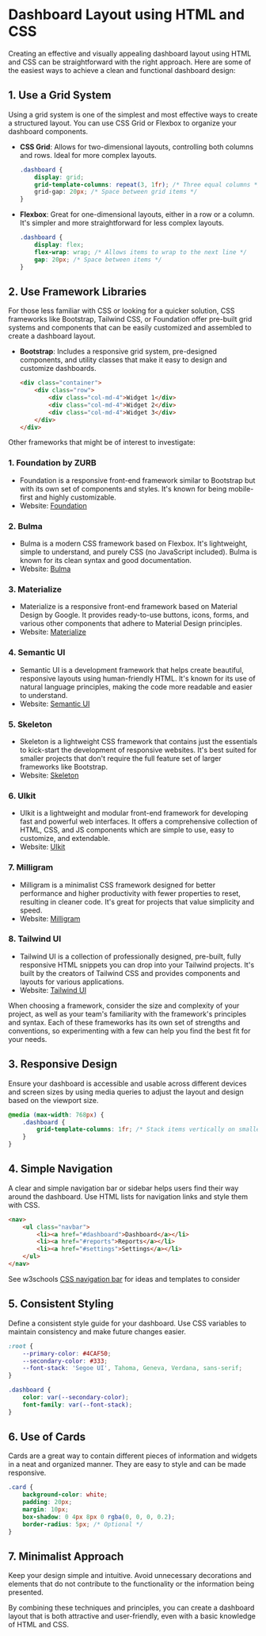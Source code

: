 # Dashboard Layout using HTML and CSS

Creating an effective and visually appealing dashboard layout using HTML and CSS can be straightforward with the right approach. Here are some of the easiest ways to achieve a clean and functional dashboard design:

## 1. Use a Grid System

Using a grid system is one of the simplest and most effective ways to create a structured layout. You can use CSS Grid or Flexbox to organize your dashboard components.

- **CSS Grid**: Allows for two-dimensional layouts, controlling both columns and rows. Ideal for more complex layouts.
  
    ```css
    .dashboard {
        display: grid;
        grid-template-columns: repeat(3, 1fr); /* Three equal columns */
        grid-gap: 20px; /* Space between grid items */
    }
    ```

- **Flexbox**: Great for one-dimensional layouts, either in a row or a column. It's simpler and more straightforward for less complex layouts.

    ```css
    .dashboard {
        display: flex;
        flex-wrap: wrap; /* Allows items to wrap to the next line */
        gap: 20px; /* Space between items */
    }
    ```

## 2. Use Framework Libraries

For those less familiar with CSS or looking for a quicker solution, CSS frameworks like Bootstrap, Tailwind CSS, or Foundation offer pre-built grid systems and components that can be easily customized and assembled to create a dashboard layout.

- **Bootstrap**: Includes a responsive grid system, pre-designed components, and utility classes that make it easy to design and customize dashboards.

    ```html
    <div class="container">
        <div class="row">
            <div class="col-md-4">Widget 1</div>
            <div class="col-md-4">Widget 2</div>
            <div class="col-md-4">Widget 3</div>
        </div>
    </div>
    ```
Other frameworks that might be of interest to investigate: 

### 1. **Foundation by ZURB**
- Foundation is a responsive front-end framework similar to Bootstrap but with its own set of components and styles. It's known for being mobile-first and highly customizable.
- Website: [Foundation](https://get.foundation/)

### 2. **Bulma**
- Bulma is a modern CSS framework based on Flexbox. It's lightweight, simple to understand, and purely CSS (no JavaScript included). Bulma is known for its clean syntax and good documentation.
- Website: [Bulma](https://bulma.io/)

### 3. **Materialize**
- Materialize is a responsive front-end framework based on Material Design by Google. It provides ready-to-use buttons, icons, forms, and various other components that adhere to Material Design principles.
- Website: [Materialize](https://materializecss.com/)

### 4. **Semantic UI**
- Semantic UI is a development framework that helps create beautiful, responsive layouts using human-friendly HTML. It's known for its use of natural language principles, making the code more readable and easier to understand.
- Website: [Semantic UI](https://semantic-ui.com/)

### 5. **Skeleton**
- Skeleton is a lightweight CSS framework that contains just the essentials to kick-start the development of responsive websites. It's best suited for smaller projects that don't require the full feature set of larger frameworks like Bootstrap.
- Website: [Skeleton](http://getskeleton.com/)

### 6. **UIkit**
- UIkit is a lightweight and modular front-end framework for developing fast and powerful web interfaces. It offers a comprehensive collection of HTML, CSS, and JS components which are simple to use, easy to customize, and extendable.
- Website: [UIkit](https://getuikit.com/)

### 7. **Milligram**
- Milligram is a minimalist CSS framework designed for better performance and higher productivity with fewer properties to reset, resulting in cleaner code. It's great for projects that value simplicity and speed.
- Website: [Milligram](https://milligram.io/)

### 8. **Tailwind UI**
- Tailwind UI is a collection of professionally designed, pre-built, fully responsive HTML snippets you can drop into your Tailwind projects. It's built by the creators of Tailwind CSS and provides components and layouts for various applications.
- Website: [Tailwind UI](https://tailwindui.com/)

When choosing a framework, consider the size and complexity of your project, as well as your team's familiarity with the framework's principles and syntax. Each of these frameworks has its own set of strengths and conventions, so experimenting with a few can help you find the best fit for your needs.

## 3. Responsive Design

Ensure your dashboard is accessible and usable across different devices and screen sizes by using media queries to adjust the layout and design based on the viewport size.

```css
@media (max-width: 768px) {
    .dashboard {
        grid-template-columns: 1fr; /* Stack items vertically on smaller screens */
    }
}
```

## 4. Simple Navigation

A clear and simple navigation bar or sidebar helps users find their way around the dashboard. Use HTML lists for navigation links and style them with CSS.

```html
<nav>
    <ul class="navbar">
        <li><a href="#dashboard">Dashboard</a></li>
        <li><a href="#reports">Reports</a></li>
        <li><a href="#settings">Settings</a></li>
    </ul>
</nav>
```

See w3schools [CSS navigation bar](https://www.w3schools.com/css/css_navbar.asp) for ideas and templates to consider

## 5. Consistent Styling

Define a consistent style guide for your dashboard. Use CSS variables to maintain consistency and make future changes easier.

```css
:root {
    --primary-color: #4CAF50;
    --secondary-color: #333;
    --font-stack: 'Segoe UI', Tahoma, Geneva, Verdana, sans-serif;
}

.dashboard {
    color: var(--secondary-color);
    font-family: var(--font-stack);
}
```

## 6. Use of Cards

Cards are a great way to contain different pieces of information and widgets in a neat and organized manner. They are easy to style and can be made responsive.

```css
.card {
    background-color: white;
    padding: 20px;
    margin: 10px;
    box-shadow: 0 4px 8px 0 rgba(0, 0, 0, 0.2);
    border-radius: 5px; /* Optional */
}
```

## 7. Minimalist Approach

Keep your design simple and intuitive. Avoid unnecessary decorations and elements that do not contribute to the functionality or the information being presented.

By combining these techniques and principles, you can create a dashboard layout that is both attractive and user-friendly, even with a basic knowledge of HTML and CSS.
